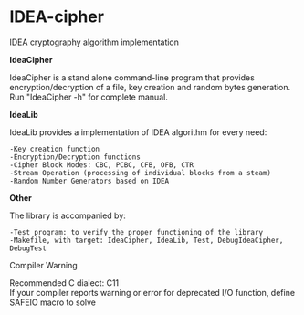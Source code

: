 IDEA-cipher
===========

IDEA cryptography algorithm implementation

**IdeaCipher**

IdeaCipher is a stand alone command-line program that provides encryption/decryption of a file, key creation and random bytes generation.  
Run "IdeaCipher -h" for complete manual.

**IdeaLib**

IdeaLib provides a implementation of IDEA algorithm for every need:

	-Key creation function
	-Encryption/Decryption functions
	-Cipher Block Modes: CBC, PCBC, CFB, OFB, CTR
	-Stream Operation (processing of individual blocks from a steam)
	-Random Number Generators based on IDEA


**Other**

The library is accompanied by:

	-Test program: to verify the proper functioning of the library
	-Makefile, with target: IdeaCipher, IdeaLib, Test, DebugIdeaCipher, DebugTest

Compiler Warning

Recommended C dialect: C11  
If your compiler reports warning or error for deprecated I/O function, define SAFEIO macro to solve
